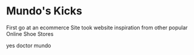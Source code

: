 # Mundo's Kicks
First go at an ecommerce Site took website inspiration from other popular Online Shoe Stores


yes doctor mundo
